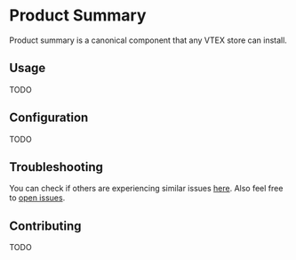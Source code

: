 # Product Summary

Product summary is a canonical component that any VTEX store can install. 

## Usage

TODO

## Configuration

TODO

## Troubleshooting

You can check if others are experiencing similar issues [here](https://github.com/vtex-apps/product-summary/issues). Also feel free to [open issues](https://github.com/vtex-apps/product-summary/issues/new).

## Contributing

TODO
